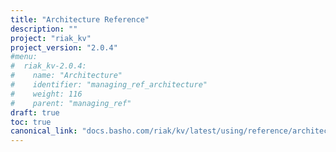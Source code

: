 ```yaml
---
title: "Architecture Reference"
description: ""
project: "riak_kv"
project_version: "2.0.4"
#menu:
#  riak_kv-2.0.4:
#    name: "Architecture"
#    identifier: "managing_ref_architecture"
#    weight: 116
#    parent: "managing_ref"
draft: true
toc: true
canonical_link: "docs.basho.com/riak/kv/latest/using/reference/architecture"
---
```


<!-- TODO: Content -->
